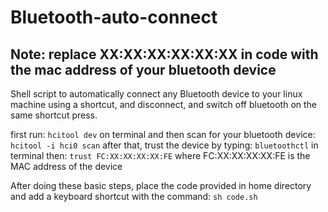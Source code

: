 # Bluetooth-auto-connect

## Note: replace XX:XX:XX:XX:XX:XX in code with the mac address of your bluetooth device

Shell script to automatically connect any Bluetooth device to your linux machine using a shortcut, and disconnect, and switch off bluetooth on the same shortcut press.

first run:
`hcitool dev`
on terminal and then scan for your bluetooth device:
`hcitool -i hci0 scan`
after that, trust the device by typing:
`bluetoothctl` in terminal
then: `trust FC:XX:XX:XX:XX:FE` where FC:XX:XX:XX:XX:FE is the MAC address of the device

After doing these basic steps, place the code provided in home directory and add a keyboard shortcut with the command: `sh code.sh`
